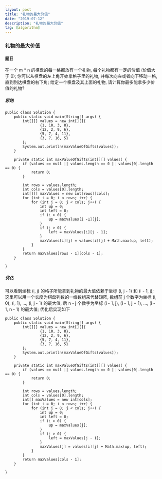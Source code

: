 ```yaml
---
layout: post
title: "礼物的最大价值"
date: "2019-07-12"
description: "礼物的最大价值"
tag: [algorithm]
---
```


### 礼物的最大价值

#### 题目
在一个 m * n 的棋盘的每一格都放有一个礼物, 每个礼物都有一定的价值 (价值大于 0); 你可以从棋盘的左上角开始拿格子里的礼物, 并每次向左或者向下移动一格, 直到到达棋盘的右下角; 给定一个棋盘及其上面的礼物, 请计算你最多能拿多少价值的礼物?

##### 思路
```
public class Solution {
    public static void main(String[] args) {
        int[][] values = new int[][]{
                {1, 10, 3, 8},
                {12, 2, 9, 6},
                {5, 7, 4, 11},
                {3, 7, 16, 5}
        };
        System.out.println(maxValueOfGifts(values));
    }

    private static int maxValueOfGifts(int[][] values) {
        if (values == null || values.length == 0 || values[0].length == 0) {
            return 0;
        }

        int rows = values.length;
        int cols = values[0].length;
        int[][] maxValues = new int[rows][cols];
        for (int i = 0; i < rows; i++) {
            for (int j = 0; j < cols; j++) {
                int up = 0;
                int left = 0;
                if (i > 0) {
                    up = maxValues[i -1][j];
                }
                if (j > 0) {
                    left = maxValues[i][j - 1];
                }
                maxValues[i][j] = values[i][j] + Math.max(up, left);
            }
        }
        return maxValues[rows - 1][cols - 1];
    }

}
```

##### 优化
可以看到坐标 (i, j) 的格子所能拿到礼物的最大值依赖于坐标 (i, j - 1) 和 (i - 1, j); 这里可以用一个长度为棋盘列数的一维数组来代替矩阵, 数组前 j 个数字为坐标 (i, 0), (i, 1), ..., (i, j - 1) 的最大值, 后 n - j 个数字为坐标 (i - 1, j), (i - 1, j + 1), ..., (i - 1, n - 1) 的最大值; 优化后实现如下
```
public class Solution {
    public static void main(String[] args) {
        int[][] values = new int[][]{
                {1, 10, 3, 8},
                {12, 2, 9, 6},
                {5, 7, 4, 11},
                {3, 7, 16, 5}
        };
        System.out.println(maxValueOfGifts(values));
    }

    private static int maxValueOfGifts(int[][] values) {
        if (values == null || values.length == 0 || values[0].length == 0) {
            return 0;
        }

        int rows = values.length;
        int cols = values[0].length;
        int[] maxValues = new int[cols];
        for (int i = 0; i < rows; i++) {
            for (int j = 0; j < cols; j++) {
                int up = 0;
                int left = 0;
                if (i > 0) {
                    up = maxValues[j];
                }
                if (j > 0) {
                    left = maxValues[j - 1];
                }
                maxValues[j] = values[i][j] + Math.max(up, left);
            }
        }
        return maxValues[cols - 1];
    }

}
```
